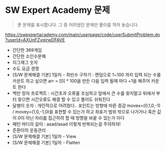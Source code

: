 # SW Expert Academy 문제

> 푼 문제를 표시합니다.  그 중 어려웠던 문제만 풀이를 적어 놓습니다.

https://swexpertacademy.com/main/userpage/code/userSubmitProblem.do?userId=AXUnFZyqirwDFAVE





- 간단한 369게임
- 간단한 소인수분해
- 지그재그 숫자
- 수도 요금 경쟁
- [S/W 문제해결 기본] 1일차 - 최빈수 구하기 : 랜덤으로 1~100 까지 입력 되는 수를 카운트 하고 싶으면 arr = [0] * 100을 만든 다음 입력 될때 마다 +1을 해주어 카운트 한다
- 백만 장자 프로젝트 : 시간초과 오류를 조심하고 앞에서 큰 수를 찾지말고 뒤에서 부터 찾으면 시간오류도 해결 할 수 있고 풀이도 쉬워진다
- 달팽이 숫자 : 개인적으로 어려웠다.. 포인트는 방향에 따른 증감 movex=(0,1,0,-1)   /  movey=(1,0,-1,0)을 표현할 수 있는가 하고
  좌표가 범위 밖으로 나가거나 혹은 값이 0이 아닌 자리를 접근하려 할 때 방향을 바꿀 수 있는가 이다
- 패턴 마디의 길이 : asad/asad 이렇게 반복되는걸 주의하자!
- 준환이의 운동관리
- [S/W 문제해결 기본] 1일차 - View
- [S/W 문제해결 기본] 1일차 - Flatten